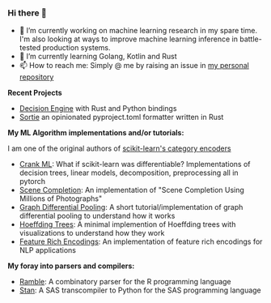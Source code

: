 ### Hi there 👋

- 🔭 I’m currently working on machine learning research in my spare time. I'm also looking at ways to improve machine learning inference in battle-tested production systems.
- 🌱 I’m currently learning Golang, Kotlin and Rust
- 📫 How to reach me: Simply @ me by raising an issue in [my personal repository](https://github.com/chipmunk-pixel/chipmunk-pixel/)

<!-- **My research code:**

- [TreeGrad](https://github.com/8bit-pixies/TreeGrad): Differential Decision Trees based on my research paper
- [Diverse Online Feature Selection](https://github.com/8bit-pixies/diverse-online-feature-selection): Diverse Feature Selection using Determinantal Point Processes based on my research
- [Multi-Agent Reinforcement Learning Toolkit](https://github.com/8bit-pixies/marl-offline-coordination): My PhD research code with various implementation of multi-agent reinforcement learning including LICA, QCGraph, MARQ, QMIX, and more...
- [Online GentleBoost](https://github.com/chipmunk-pixel/online-gentleboost): The online variation of Gentleboost with some benchmarks
-->

**Recent Projects**

- [Decision Engine](https://github.com/8bit-pixies/decision-engine) with Rust and Python bindings
- [Sortie](https://pypi.org/project/sortie/) an opinionated pyproject.toml formatter written in Rust

**My ML Algorithm implementations and/or tutorials:**

I am one of the original authors of [scikit-learn's category encoders](https://github.com/scikit-learn-contrib/category_encoders)

- [Crank ML](https://github.com/chipmunk-pixel/crank-ml): What if scikit-learn was differentiable? Implementations of decision trees, linear models, decomposition, preprocessing all in pytorch
- [Scene Completion](https://github.com/8bit-pixies/Scene-Completion): An implementation of "Scene Completion Using Millions of Photographs"
- [Graph Differential Pooling](https://github.com/8bit-pixies/graph-differential-pooling): A short tutorial/implementation of graph differential pooling to understand how it works
- [Hoeffding Trees](https://github.com/8bit-pixies/Hoeffding-Trees): A minimal implemention of Hoeffding trees with visualizations to understand how they work
- [Feature Rich Encodings](https://github.com/8bit-pixies/feature-rich-encoding): An implementation of feature rich encodings for NLP applications

**My foray into parsers and compilers:**

- [Ramble](https://github.com/8bit-pixies/Ramble): A combinatory parser for the R programming language
- [Stan](https://github.com/8bit-pixies/Stan): A SAS transcompiler to Python for the SAS programming language
